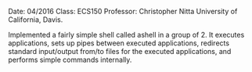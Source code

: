 Date: 04/2016
Class: ECS150
Professor: Christopher Nitta
University of California, Davis.

Implemented a fairly simple shell called ashell in a group of 2. It executes applications, sets up pipes between
executed applications, redirects standard input/output from/to files for the executed
applications, and performs simple commands internally.
